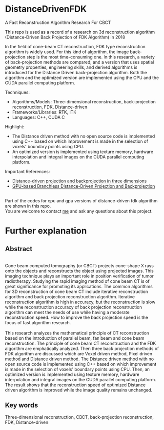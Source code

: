 # DistanceDrivenFDK
A Fast Reconstruction Algorithm Research For CBCT

This repo is used as a record of a research on 3d reconstruction algorithm (Distance-Driven Back Projection of FDK Algorithm) in 2018

In the field of cone-beam CT reconstruction, FDK type reconstruction algorithm is widely used. 
For this kind of algorithm, the image back-projection step is the most time-consuming one. 
In this research, a variety of back-projection methods are compared, and a version that uses spatial geometry properties, engineering skills, and derived algorithms is introduced for the Distance Driven back-projection algorithm. 
Both the algorithm and the optimized version are implemented using the CPU and the CUDA parallel computing platform.

Techniques:
   - Algorithms/Models: Three-dimensional reconstruction, back-projection reconstruction, FDK, Distance-driven
   - Frameworks/Libraries: RTK, ITK
   - Languages: C++, CUDA C
   
Highlight:
   - The Distance driven method with no open source code is implemented using C++ based on which improvement is made in the selection of voxels' boundary points using CPU. 
   - An optimized version is implemented using texture memory, hardware interpolation and integral images on the CUDA parallel computing platform.
   
Important References:
   - [Distance-driven projection and backprojection in three dimensions](https://iopscience.iop.org/article/10.1088/0031-9155/49/11/024/pdf)
   - [GPU-based Branchless Distance-Driven Projection and Backprojection](https://www.ncbi.nlm.nih.gov/pmc/articles/PMC5761753/)

<br>Part of the codes for cpu and gpu versions of distance-driven fdk algorithm are shown in this repo.
<br>You are welcome to contact [me](https://www.linkedin.com/in/yuhua-angela-ma-676a73184/) and ask any questions about this project.

# Further explanation

## Abstract
<br>Cone beam computed tomography (or CBCT) projects cone-shape X rays onto the objects and reconstructs the object using projected images. This imaging technique plays an important role in position verification of tumor radiotherapy. Studying the rapid imaging method of cone beam CT is of great significance for promoting its applications. The common algorithms for 3D reconstruction of cone beam CT include iterative reconstruction algorithm and back projection reconstruction algorithm. Iterative reconstruction algorithm is high in accuracy, but the reconstruction is slow while the reconstruction accuracy of back projection reconstruction algorithm can meet the needs of use while having a moderate reconstruction speed. How to improve the back projection speed is the focus of fast algorithm research. 
<br><br>This research analyzes the mathematical principle of CT reconstruction based on the introduction of parallel beam, fan beam and cone beam reconstruction. The principle of cone beam CT reconstruction and the FDK algorithm are emphatically analyzed. Then three back projection methods of FDK algorithm are discussed which are Voxel driven method, Pixel driven method and Distance driven method. The Distance driven method with no open source code is implemented using C++ based on which improvement is made in the selection of voxels' boundary points using CPU. Then, an optimized version is implemented using texture memory, hardware interpolation and integral images on the CUDA parallel computing platform. The result shows that the reconstruction speed of optimized Distance driven algorithm is improved while the image quality remains unchanged.

## Key words
Three-dimensional reconstruction, CBCT, back-projection reconstruction, FDK, Distance-driven
